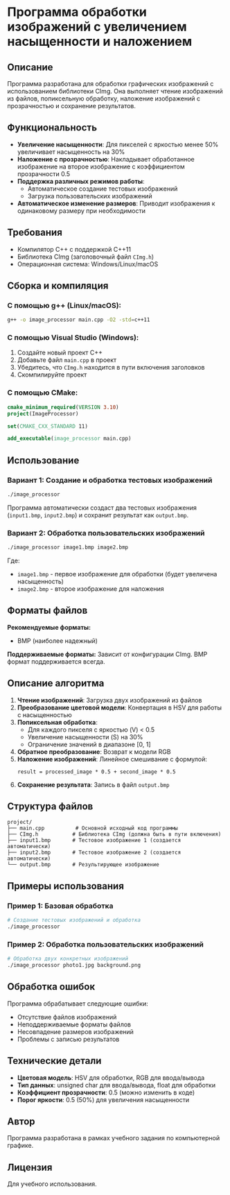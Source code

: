 # Программа обработки изображений с увеличением насыщенности и наложением

## Описание

Программа разработана для обработки графических изображений с использованием библиотеки CImg. Она выполняет чтение изображений из файлов, попиксельную обработку, наложение изображений с прозрачностью и сохранение результатов.

## Функциональность

- **Увеличение насыщенности**: Для пикселей с яркостью менее 50% увеличивает насыщенность на 30%
- **Наложение с прозрачностью**: Накладывает обработанное изображение на второе изображение с коэффициентом прозрачности 0.5
- **Поддержка различных режимов работы**:
    - Автоматическое создание тестовых изображений
    - Загрузка пользовательских изображений
- **Автоматическое изменение размеров**: Приводит изображения к одинаковому размеру при необходимости

## Требования

- Компилятор C++ с поддержкой C++11
- Библиотека CImg (заголовочный файл `CImg.h`)
- Операционная система: Windows/Linux/macOS

## Сборка и компиляция

### С помощью g++ (Linux/macOS):
```bash
g++ -o image_processor main.cpp -O2 -std=c++11
```

### С помощью Visual Studio (Windows):
1. Создайте новый проект C++
2. Добавьте файл `main.cpp` в проект
3. Убедитесь, что `CImg.h` находится в пути включения заголовков
4. Скомпилируйте проект

### С помощью CMake:
```cmake
cmake_minimum_required(VERSION 3.10)
project(ImageProcessor)

set(CMAKE_CXX_STANDARD 11)

add_executable(image_processor main.cpp)
```

## Использование

### Вариант 1: Создание и обработка тестовых изображений
```bash
./image_processor
```
Программа автоматически создаст два тестовых изображения (`input1.bmp`, `input2.bmp`) и сохранит результат как `output.bmp`.

### Вариант 2: Обработка пользовательских изображений
```bash
./image_processor image1.bmp image2.bmp
```
Где:
- `image1.bmp` - первое изображение для обработки (будет увеличена насыщенность)
- `image2.bmp` - второе изображение для наложения

## Форматы файлов

**Рекомендуемые форматы:**
- BMP (наиболее надежный)

**Поддерживаемые форматы:** Зависит от конфигурации CImg. BMP формат поддерживается всегда.

## Описание алгоритма

1. **Чтение изображений**: Загрузка двух изображений из файлов
2. **Преобразование цветовой модели**: Конвертация в HSV для работы с насыщенностью
3. **Попиксельная обработка**:
    - Для каждого пикселя с яркостью (V) < 0.5
    - Увеличение насыщенности (S) на 30%
    - Ограничение значений в диапазоне [0, 1]
4. **Обратное преобразование**: Возврат к модели RGB
5. **Наложение изображений**: Линейное смешивание с формулой:
   ```
   result = processed_image * 0.5 + second_image * 0.5
   ```
6. **Сохранение результата**: Запись в файл `output.bmp`

## Структура файлов

```
project/
├── main.cpp          # Основной исходный код программы
├── CImg.h           # Библиотека CImg (должна быть в пути включения)
├── input1.bmp       # Тестовое изображение 1 (создается автоматически)
├── input2.bmp       # Тестовое изображение 2 (создается автоматически)
└── output.bmp       # Результирующее изображение
```

## Примеры использования

### Пример 1: Базовая обработка
```bash
# Создание тестовых изображений и обработка
./image_processor
```

### Пример 2: Обработка пользовательских изображений
```bash
# Обработка двух конкретных изображений
./image_processor photo1.jpg background.png
```

## Обработка ошибок

Программа обрабатывает следующие ошибки:
- Отсутствие файлов изображений
- Неподдерживаемые форматы файлов
- Несовпадение размеров изображений
- Проблемы с записью результатов

## Технические детали

- **Цветовая модель**: HSV для обработки, RGB для ввода/вывода
- **Тип данных**: unsigned char для ввода/вывода, float для обработки
- **Коэффициент прозрачности**: 0.5 (можно изменить в коде)
- **Порог яркости**: 0.5 (50%) для увеличения насыщенности

## Автор

Программа разработана в рамках учебного задания по компьютерной графике.

## Лицензия

Для учебного использования.